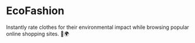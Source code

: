 # EcoFashion
Instantly rate clothes for their environmental impact while browsing popular online shopping sites. 🛒🌍

